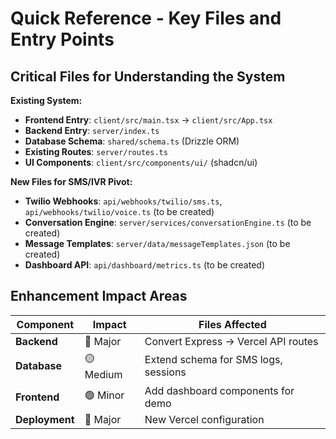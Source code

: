 # Quick Reference - Key Files and Entry Points

## Critical Files for Understanding the System

**Existing System:**
- **Frontend Entry**: `client/src/main.tsx` → `client/src/App.tsx`
- **Backend Entry**: `server/index.ts`
- **Database Schema**: `shared/schema.ts` (Drizzle ORM)
- **Existing Routes**: `server/routes.ts`
- **UI Components**: `client/src/components/ui/` (shadcn/ui)

**New Files for SMS/IVR Pivot:**
- **Twilio Webhooks**: `api/webhooks/twilio/sms.ts`, `api/webhooks/twilio/voice.ts` (to be created)
- **Conversation Engine**: `server/services/conversationEngine.ts` (to be created)
- **Message Templates**: `server/data/messageTemplates.json` (to be created)
- **Dashboard API**: `api/dashboard/metrics.ts` (to be created)

## Enhancement Impact Areas

| Component | Impact | Files Affected |
|-----------|--------|----------------|
| **Backend** | 🔴 Major | Convert Express → Vercel API routes |
| **Database** | 🟡 Medium | Extend schema for SMS logs, sessions |
| **Frontend** | 🟢 Minor | Add dashboard components for demo |
| **Deployment** | 🔴 Major | New Vercel configuration |
